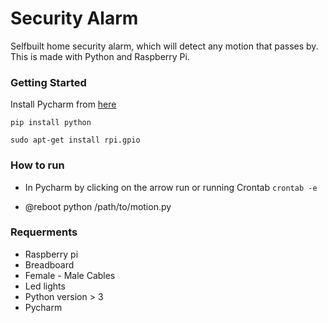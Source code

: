 # Security Alarm
Selfbuilt home security alarm, which will detect any motion that passes by. This is made with Python and Raspberry Pi. 

### Getting Started 
Install Pycharm from [here](https://www.jetbrains.com/pycharm/download/#section=mac)

``pip install python``

`sudo apt-get install rpi.gpio`
### How to run
* In Pycharm by clicking on the arrow run or running Crontab
`crontab -e`

* @reboot python /path/to/motion.py

### Requerments
* Raspberry pi
* Breadboard
* Female - Male Cables
* Led lights
* Python version > 3
* Pycharm


